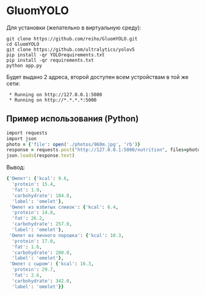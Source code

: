 # GluomYOLO
Для установки (желательно в виртуальную среду):
```
git clone https://github.com/reiho/GluomYOLO.git
cd GluomYOLO
git clone https://github.com/ultralytics/yolov5
pip install -qr YOLOrequirements.txt
pip install -qr requirements.txt
python app.py
```
Будет выдано 2 адреса, второй доступен всем устройствам в той же сети:
```
 * Running on http://127.0.0.1:5000
 * Running on http://*.*.*.*:5000
```
## Пример использования (Python)
```ruby
import requests
import json
photo = {'file': open('./photos/960m.jpg', 'rb')}
response = requests.post("http://127.0.0.1:5000/nutrition", files=photo)
json.loads(response.text)
```
Вывод:
```ruby
{'Омлет': {'kcal': 9.6,
  'protein': 15.4,
  'fat': 1.9,
  'carbohydrate': 184.0,
  'label': 'omelet'},
 'Омлет из взбитых сливок': {'kcal': 6.4,
  'protein': 14.8,
  'fat': 26.2,
  'carbohydrate': 257.0,
  'label': 'omelet'},
 'Омлет из яичного порошка': {'kcal': 10.3,
  'protein': 17.0,
  'fat': 1.6,
  'carbohydrate': 200.0,
  'label': 'omelet'},
 'Омлет с сыром': {'kcal': 16.3,
  'protein': 29.7,
  'fat': 2.6,
  'carbohydrate': 342.0,
  'label': 'omelet'}}
  ```
